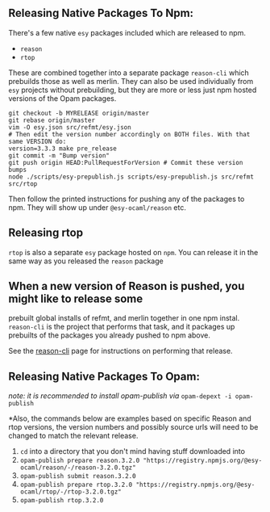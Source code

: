 ## Releasing Native Packages To Npm:

There's a few native `esy` packages included which are released to npm.

- `reason`
- `rtop`

These are combined together into a separate package `reason-cli` which
prebuilds those as well as merlin. They can also be used individually from
`esy` projects without prebuilding, but they are more or less just npm hosted
versions of the Opam packages.


    git checkout -b MYRELEASE origin/master
    git rebase origin/master
    vim -O esy.json src/refmt/esy.json
    # Then edit the version number accordingly on BOTH files. With that same VERSION do:
    version=3.3.3 make pre_release
    git commit -m "Bump version"
    git push origin HEAD:PullRequestForVersion # Commit these version bumps
    node ./scripts/esy-prepublish.js scripts/esy-prepublish.js src/refmt src/rtop

Then follow the printed instructions for pushing any of the packages to npm.
They will show up under `@esy-ocaml/reason` etc.

## Releasing rtop

`rtop` is also a separate `esy` package hosted on `npm`. You can
release it in the same way as you released the `reason` package


## When a new version of Reason is pushed, you might like to release some
prebuilt global installs of refmt, and merlin together in one npm instal.
`reason-cli` is the project that performs that task, and it packages up
prebuilts of the packages you already pushed to npm above.

See the [reason-cli](https://github.com/reasonml/reason-cli) page for
instructions on performing that release.

## Releasing Native Packages To Opam:

*note: it is recommended to install opam-publish via* `opam-depext -i opam-publish`

*Also, the commands below are examples based on specific Reason and rtop versions, the version numbers and possibly source urls will need to be changed to match the relevant release.

1. `cd` into a directory that you don't mind having stuff downloaded into
2. `opam-publish prepare reason.3.2.0 "https://registry.npmjs.org/@esy-ocaml/reason/-/reason-3.2.0.tgz"`
3. `opam-publish submit reason.3.2.0`
4. `opam-publish prepare rtop.3.2.0 "https://registry.npmjs.org/@esy-ocaml/rtop/-/rtop-3.2.0.tgz"`
5. `opam-publish rtop.3.2.0`

